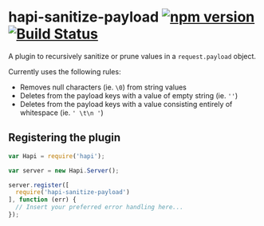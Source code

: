 # hapi-sanitize-payload [![npm version](https://badge.fury.io/js/hapi-sanitize-payload.svg)](http://badge.fury.io/js/hapi-sanitize-payload) [![Build Status](https://travis-ci.org/lob/hapi-sanitize-payload.svg)](https://travis-ci.org/lob/hapi-sanitize-payload)

A plugin to recursively sanitize or prune values in a `request.payload` object.

Currently uses the following rules:

- Removes null characters (ie. `\0`) from string values
- Deletes from the payload keys with a value of empty string (ie. `''`)
- Deletes from the payload keys with a value consisting entirely of whitespace (ie. `' \t\n '`)

## Registering the plugin

```js
var Hapi = require('hapi');

var server = new Hapi.Server();

server.register([
  require('hapi-sanitize-payload')
], function (err) {
  // Insert your preferred error handling here...
});
```
